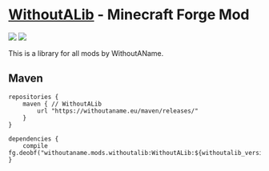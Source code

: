 # [WithoutALib](https://www.curseforge.com/minecraft/mc-mods/withoutalib "WithoutALib on CurseForge") - Minecraft Forge Mod
![](https://img.shields.io/maven-metadata/v?label=1.16%20latest%20version&metadataUrl=https%3A%2F%2Fwithoutaname.eu%2Fmaven%2Freleases%2Fwithoutaname%2Fmods%2Fwithoutalib%2FWithoutALib%2Fmaven-metadata.xml&versionPrefix=1.16)
![](https://img.shields.io/maven-metadata/v?label=1.17%20latest%20version&metadataUrl=https%3A%2F%2Fwithoutaname.eu%2Fmaven%2Freleases%2Fwithoutaname%2Fmods%2Fwithoutalib%2FWithoutALib%2Fmaven-metadata.xml&versionPrefix=1.17)

This is a library for all mods by WithoutAName.

## Maven
    repositories {
        maven { // WithoutALib
            url "https://withoutaname.eu/maven/releases/"
        }
    }

    dependencies {
        compile fg.deobf("withoutaname.mods.withoutalib:WithoutALib:${withoutalib_version}")
    }
